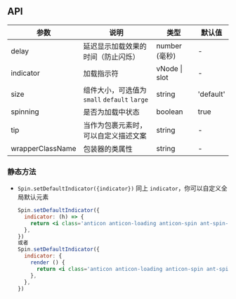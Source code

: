 
## API

| 参数 | 说明 | 类型 | 默认值 |
| --- | --- | --- | --- |
| delay | 延迟显示加载效果的时间（防止闪烁） | number (毫秒) | - |
| indicator | 加载指示符 | vNode \| slot | - |
| size | 组件大小，可选值为 `small` `default` `large` | string | 'default' |
| spinning | 是否为加载中状态 | boolean | true |
| tip | 当作为包裹元素时，可以自定义描述文案 | string | - |
| wrapperClassName | 包装器的类属性 | string | - |

### 静态方法

- `Spin.setDefaultIndicator({indicator})`
  同上 `indicator`，你可以自定义全局默认元素

  ```jsx
  Spin.setDefaultIndicator({
    indicator: (h) => {
      return <i class='anticon anticon-loading anticon-spin ant-spin-dot'></i>
    },
  })
  或者
  Spin.setDefaultIndicator({
    indicator: {
      render () {
        return <i class='anticon anticon-loading anticon-spin ant-spin-dot'></i>
      },
    },
  })
  ```
